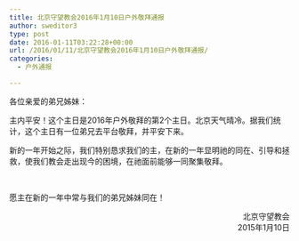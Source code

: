 ```yaml
---
title: 北京守望教会2016年1月10日户外敬拜通报
author: sweditor3
type: post
date: 2016-01-11T03:22:28+00:00
url: /2016/01/11/北京守望教会2016年1月10日户外敬拜通报/
categories:
  - 户外通报

---
```

各位亲爱的弟兄姊妹： 

主内平安！这个主日是2016年户外敬拜的第2个主日。北京天气晴冷。据我们统计，这个主日有一位弟兄去平台敬拜，并平安下来。
	  
新的一年开始之际，我们特别恳求我们的主，在新的一年显明祂的同在、引导和拯救，使我们教会走出现今的困境，在祂面前能够一同聚集敬拜。
	  
&nbsp;
	  
愿主在新的一年中常与我们的弟兄姊妹同在！&nbsp; 

<p style="text-align: right;">
  北京守望教会<br /> 2015年1月10日
</p>